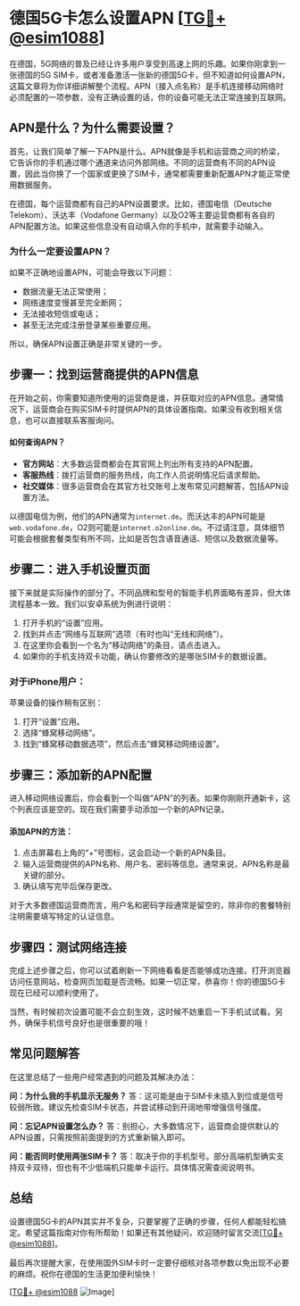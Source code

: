 # 德国5G卡怎么设置APN [[TG💪+ @esim1088](https://t.me/s/esim1088)]

在德国，5G网络的普及已经让许多用户享受到高速上网的乐趣。如果你刚拿到一张德国的5G SIM卡，或者准备激活一张新的德国5G卡，但不知道如何设置APN，这篇文章将为你详细讲解整个流程。APN（接入点名称）是手机连接移动网络时必须配置的一项参数，没有正确设置的话，你的设备可能无法正常连接到互联网。

## APN是什么？为什么需要设置？

首先，让我们简单了解一下APN是什么。APN就像是手机和运营商之间的桥梁，它告诉你的手机通过哪个通道来访问外部网络。不同的运营商有不同的APN设置，因此当你换了一个国家或更换了SIM卡，通常都需要重新配置APN才能正常使用数据服务。

在德国，每个运营商都有自己的APN设置要求。比如，德国电信（Deutsche Telekom）、沃达丰（Vodafone Germany）以及O2等主要运营商都有各自的APN配置方法。如果这些信息没有自动填入你的手机中，就需要手动输入。

### 为什么一定要设置APN？
如果不正确地设置APN，可能会导致以下问题：
- 数据流量无法正常使用；
- 网络速度变慢甚至完全断网；
- 无法接收短信或电话；
- 甚至无法完成注册登录某些重要应用。

所以，确保APN设置正确是非常关键的一步。

## 步骤一：找到运营商提供的APN信息

在开始之前，你需要知道所使用的运营商是谁，并获取对应的APN信息。通常情况下，运营商会在购买SIM卡时提供APN的具体设置指南。如果没有收到相关信息，也可以直接联系客服询问。

#### 如何查询APN？
- **官方网站**：大多数运营商都会在其官网上列出所有支持的APN配置。
- **客服热线**：拨打运营商的服务热线，向工作人员说明情况后请求帮助。
- **社交媒体**：很多运营商会在其官方社交账号上发布常见问题解答，包括APN设置方法。

以德国电信为例，他们的APN通常为`internet.de`。而沃达丰的APN可能是`web.vodafone.de`，O2则可能是`internet.o2online.de`。不过请注意，具体细节可能会根据套餐类型有所不同，比如是否包含语音通话、短信以及数据流量等。

## 步骤二：进入手机设置页面

接下来就是实际操作的部分了。不同品牌和型号的智能手机界面略有差异，但大体流程基本一致。我们以安卓系统为例进行说明：

1. 打开手机的“设置”应用。
2. 找到并点击“网络与互联网”选项（有时也叫“无线和网络”）。
3. 在这里你会看到一个名为“移动网络”的条目，请点击进入。
4. 如果你的手机支持双卡功能，确认你要修改的是哪张SIM卡的数据设置。

### 对于iPhone用户：
苹果设备的操作稍有区别：
1. 打开“设置”应用。
2. 选择“蜂窝移动网络”。
3. 找到“蜂窝移动数据选项”，然后点击“蜂窝移动网络设置”。

## 步骤三：添加新的APN配置

进入移动网络设置后，你会看到一个叫做“APN”的列表。如果你刚刚开通新卡，这个列表应该是空的。现在我们需要手动添加一个新的APN记录。

#### 添加APN的方法：
1. 点击屏幕右上角的“+”号图标，这会启动一个新的APN条目。
2. 输入运营商提供的APN名称、用户名、密码等信息。通常来说，APN名称是最关键的部分。
3. 确认填写完毕后保存更改。

对于大多数德国运营商而言，用户名和密码字段通常是留空的，除非你的套餐特别注明需要填写特定的认证信息。

## 步骤四：测试网络连接

完成上述步骤之后，你可以试着刷新一下网络看看是否能够成功连接。打开浏览器访问任意网站，检查网页加载是否流畅。如果一切正常，恭喜你！你的德国5G卡现在已经可以顺利使用了。

当然，有时候初次设置可能不会立刻生效，这时候不妨重启一下手机试试看。另外，确保手机信号良好也是很重要的哦！

## 常见问题解答

在这里总结了一些用户经常遇到的问题及其解决办法：

**问：为什么我的手机显示无服务？**
答：这可能是由于SIM卡未插入到位或是信号较弱所致。建议先检查SIM卡状态，并尝试移动到开阔地带增强信号强度。

**问：忘记APN设置怎么办？**
答：别担心，大多数情况下，运营商会提供默认的APN设置，只需按照前面提到的方式重新输入即可。

**问：能否同时使用两张SIM卡？**
答：取决于你的手机型号。部分高端机型确实支持双卡双待，但也有不少低端机只能单卡运行。具体情况需查阅说明书。

## 总结

设置德国5G卡的APN其实并不复杂，只要掌握了正确的步骤，任何人都能轻松搞定。希望这篇指南对你有所帮助！如果还有其他疑问，欢迎随时留言交流[[TG💪+ @esim1088](https://t.me/s/esim1088)]。

最后再次提醒大家，在使用国外SIM卡时一定要仔细核对各项参数以免出现不必要的麻烦。祝你在德国的生活更加便利愉快！ 

[[TG💪+ @esim1088](https://t.me/s/esim1088) ![Image](https://i.postimg.cc/4NQfJmqS/Snipaste-2025-05-13-00-14-12.png)]